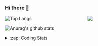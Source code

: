 ### Hi there 👋

<!--
**tao8687/tao8687** is a ✨ _special_ ✨ repository because its `README.md` (this file) appears on your GitHub profile.

Here are some ideas to get you started:

- 🔭 I’m currently working on ...
- 🌱 I’m currently learning ...
- 👯 I’m looking to collaborate on ...
- 🤔 I’m looking for help with ...
- 💬 Ask me about ...
- 📫 How to reach me: ...
- 😄 Pronouns: ...
- ⚡ Fun fact: ...
-->

<img align='right' src="https://media.giphy.com/media/M9gbBd9nbDrOTu1Mqx/giphy.gif" width="240">

  
![Top Langs](https://github-readme-stats.vercel.app/api/top-langs/?username=tao8687&layout=compact&title_color=23238E&text_color=A67D3D)

![Anurag's github stats](https://github-readme-stats.vercel.app/api?username=tao8687&show_icons=true&&text_color=A67D3D&title_color=23238E&show_icons=false&count_private=true&hide=stars)

<details>
  <summary>:zap: Coding Stats</summary>
  <br>
    
<!--START_SECTION:waka-->
![Code Time](http://img.shields.io/badge/Code%20Time-1%2C852%20hrs%2013%20mins-blue)

![Profile Views](http://img.shields.io/badge/Profile%20Views-0-blue)

**🐱 My GitHub Data** 

> 📦 1.5 MB Used in GitHub's Storage 
 > 
> 🏆 22 Contributions in the Year 2025
 > 
> 🚫 Not Opted to Hire
 > 
> 📜 62 Public Repositories 
 > 
> 🔑 25 Private Repositories 
 > 
**I'm an Early 🐤** 

```text
🌞 Morning                1626 commits        ██████████████████████░░░   88.42 % 
🌆 Daytime                90 commits          █░░░░░░░░░░░░░░░░░░░░░░░░   04.89 % 
🌃 Evening                119 commits         ██░░░░░░░░░░░░░░░░░░░░░░░   06.47 % 
🌙 Night                  4 commits           ░░░░░░░░░░░░░░░░░░░░░░░░░   00.22 % 
```
📅 **I'm Most Productive on Wednesday** 

```text
Monday                   264 commits         ████░░░░░░░░░░░░░░░░░░░░░   14.36 % 
Tuesday                  251 commits         ███░░░░░░░░░░░░░░░░░░░░░░   13.65 % 
Wednesday                321 commits         ████░░░░░░░░░░░░░░░░░░░░░   17.46 % 
Thursday                 244 commits         ███░░░░░░░░░░░░░░░░░░░░░░   13.27 % 
Friday                   260 commits         ████░░░░░░░░░░░░░░░░░░░░░   14.14 % 
Saturday                 254 commits         ███░░░░░░░░░░░░░░░░░░░░░░   13.81 % 
Sunday                   245 commits         ███░░░░░░░░░░░░░░░░░░░░░░   13.32 % 
```


📊 **This Week I Spent My Time On** 

```text
🕑︎ Time Zone: Asia/Shanghai

💬 Programming Languages: 
C++                      1 hr 28 mins        ██████████░░░░░░░░░░░░░░░   41.36 % 
Markdown                 29 mins             ███░░░░░░░░░░░░░░░░░░░░░░   13.83 % 
YAML                     24 mins             ███░░░░░░░░░░░░░░░░░░░░░░   11.21 % 
CMake                    18 mins             ██░░░░░░░░░░░░░░░░░░░░░░░   08.80 % 
HTML                     17 mins             ██░░░░░░░░░░░░░░░░░░░░░░░   08.11 % 

🔥 Editors: 
VS Code                  3 hrs 34 mins       █████████████████████████   100.00 % 

🐱‍💻 Projects: 
ros2_workspace           1 hr 23 mins        ██████████░░░░░░░░░░░░░░░   39.02 % 
FAST_LIO                 38 mins             ████░░░░░░░░░░░░░░░░░░░░░   17.87 % 
ros2_canopen             38 mins             ████░░░░░░░░░░░░░░░░░░░░░   17.86 % 
multimaster              18 mins             ██░░░░░░░░░░░░░░░░░░░░░░░   08.54 % 
LIO-Livox                14 mins             ██░░░░░░░░░░░░░░░░░░░░░░░   06.55 % 

💻 Operating System: 
Linux                    3 hrs 34 mins       █████████████████████████   100.00 % 
```

**I Mostly Code in C++** 

```text
C++                      11 repos            ████████░░░░░░░░░░░░░░░░░   31.43 % 
Python                   10 repos            ███████░░░░░░░░░░░░░░░░░░   28.57 % 
JavaScript               2 repos             █░░░░░░░░░░░░░░░░░░░░░░░░   05.71 % 
Batchfile                1 repo              █░░░░░░░░░░░░░░░░░░░░░░░░   02.86 % 
HTML                     1 repo              █░░░░░░░░░░░░░░░░░░░░░░░░   02.86 % 
```



**Timeline**

![Lines of Code chart](https://raw.githubusercontent.com/tao8687/tao8687/master/assets/bar_graph.png)


 Last Updated on 22/01/2025 01:39:43 UTC
<!--END_SECTION:waka-->
</details>
